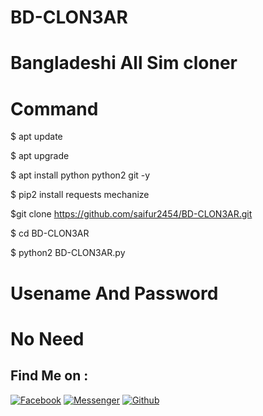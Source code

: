 # BD-CLON3AR
# Bangladeshi All Sim cloner
# Command

$ apt update

$ apt upgrade

$ apt install python python2 git -y

$ pip2 install requests mechanize
 
$git clone https://github.com/saifur2454/BD-CLON3AR.git

$ cd BD-CLON3AR

$ python2 BD-CLON3AR.py

# Usename And Password
# No Need


## Find Me on :

[![Facebook](https://img.shields.io/badge/Facebook-green?style=for-the-badge&logo=facebook)](https://fb.com/abbu.2454)
[![Messenger](https://img.shields.io/badge/Chat-Messenger-blue?style=for-the-badge&logo=messenger)](https://m.me/abbu.2454)
[![Github](https://img.shields.io/badge/Github-MAHADI-143green?style=for-the-badge&logo=github)](https://github.com/saifur2454)


